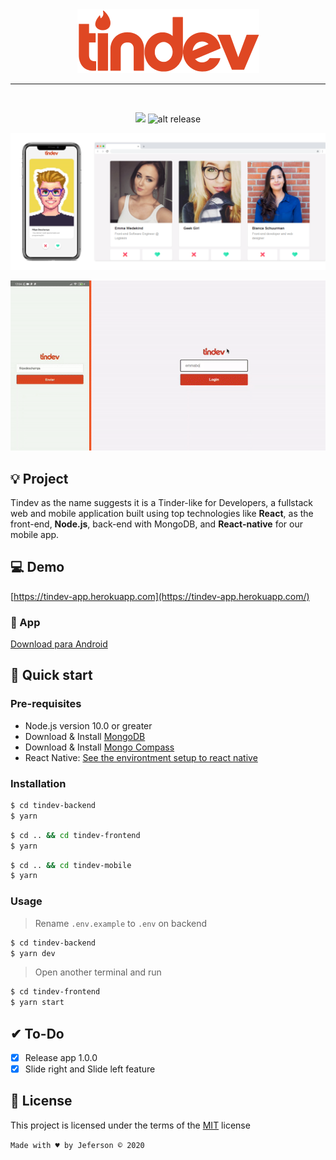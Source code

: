 <div align="center">

<img src=".github/logo.png">

<hr />
<br />

![](https://img.shields.io/badge/omnistack-8.0-blueviolet?style=flat-square) ![alt release](https://img.shields.io/github/v/release/jeferson-sb/tindev?style=flat-square)

</div>

![alt Mockup project](.github/mockup.png)

<p align="center">
  <img src=".github/demo.gif" />
</p>

## 💡 Project

Tindev as the name suggests it is a Tinder-like for Developers, a fullstack web and mobile application built using top technologies like **React**, as the front-end, **Node.js**, back-end with MongoDB, and **React-native** for our mobile app.

## 💻 Demo

[https://tindev-app.herokuapp.com](https://tindev-app.herokuapp.com/)

### 📱 App

[Download para Android](https://github.com/jeferson-sb/tindev/releases/tag/1.0.0)

## 🚀 Quick start

### Pre-requisites

- Node.js version 10.0 or greater
- Download & Install [MongoDB](https://www.mongodb.com/download-center)
- Download & Install [Mongo Compass](https://www.mongodb.com/products/compass)
- React Native: [See the environtment setup to react native](https://reactnative.dev/docs/environment-setup)

### Installation

```bash
$ cd tindev-backend
$ yarn
```

```bash
$ cd .. && cd tindev-frontend
$ yarn
```

```bash
$ cd .. && cd tindev-mobile
$ yarn
```

### Usage

> Rename `.env.example` to `.env` on backend

```bash
$ cd tindev-backend
$ yarn dev
```

> Open another terminal and run

```bash
$ cd tindev-frontend
$ yarn start
```

## ✔ To-Do

- [x] Release app 1.0.0
- [x] Slide right and Slide left feature

## 📝 License

This project is licensed under the terms of the [MIT](https://github.com/jeferson-sb/tindev/blob/master/LICENSE) license

`Made with ♥ by Jeferson © 2020`
